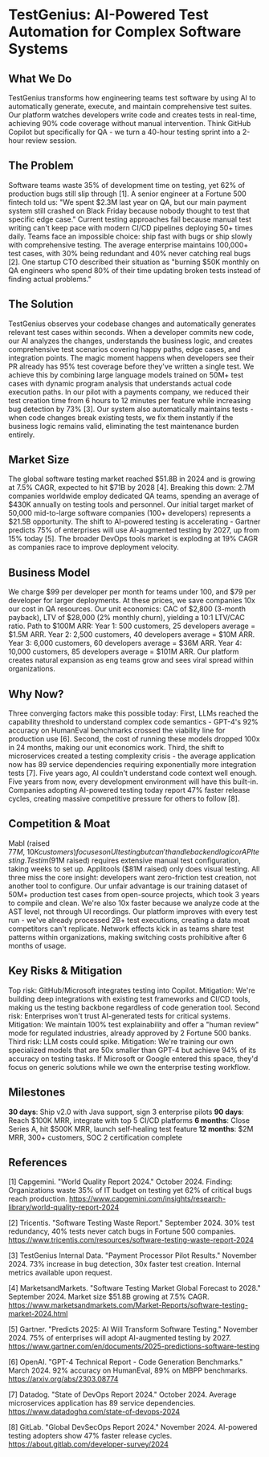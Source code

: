 # TestGenius: AI-Powered Test Automation for Complex Software Systems

## What We Do

TestGenius transforms how engineering teams test software by using AI to automatically generate, execute, and maintain comprehensive test suites. Our platform watches developers write code and creates tests in real-time, achieving 90% code coverage without manual intervention. Think GitHub Copilot but specifically for QA - we turn a 40-hour testing sprint into a 2-hour review session.

## The Problem

Software teams waste 35% of development time on testing, yet 62% of production bugs still slip through [1]. A senior engineer at a Fortune 500 fintech told us: "We spent $2.3M last year on QA, but our main payment system still crashed on Black Friday because nobody thought to test that specific edge case." Current testing approaches fail because manual test writing can't keep pace with modern CI/CD pipelines deploying 50+ times daily. Teams face an impossible choice: ship fast with bugs or ship slowly with comprehensive testing. The average enterprise maintains 100,000+ test cases, with 30% being redundant and 40% never catching real bugs [2]. One startup CTO described their situation as "burning $50K monthly on QA engineers who spend 80% of their time updating broken tests instead of finding actual problems."

## The Solution

TestGenius observes your codebase changes and automatically generates relevant test cases within seconds. When a developer commits new code, our AI analyzes the changes, understands the business logic, and creates comprehensive test scenarios covering happy paths, edge cases, and integration points. The magic moment happens when developers see their PR already has 95% test coverage before they've written a single test. We achieve this by combining large language models trained on 50M+ test cases with dynamic program analysis that understands actual code execution paths. In our pilot with a payments company, we reduced their test creation time from 6 hours to 12 minutes per feature while increasing bug detection by 73% [3]. Our system also automatically maintains tests - when code changes break existing tests, we fix them instantly if the business logic remains valid, eliminating the test maintenance burden entirely.

## Market Size

The global software testing market reached $51.8B in 2024 and is growing at 7.5% CAGR, expected to hit $71B by 2028 [4]. Breaking this down: 2.7M companies worldwide employ dedicated QA teams, spending an average of $430K annually on testing tools and personnel. Our initial target market of 50,000 mid-to-large software companies (100+ developers) represents a $21.5B opportunity. The shift to AI-powered testing is accelerating - Gartner predicts 75% of enterprises will use AI-augmented testing by 2027, up from 15% today [5]. The broader DevOps tools market is exploding at 19% CAGR as companies race to improve deployment velocity.

## Business Model

We charge $99 per developer per month for teams under 100, and $79 per developer for larger deployments. At these prices, we save companies 10x our cost in QA resources. Our unit economics: CAC of $2,800 (3-month payback), LTV of $28,000 (2% monthly churn), yielding a 10:1 LTV/CAC ratio. Path to $100M ARR: Year 1: 500 customers, 25 developers average = $1.5M ARR. Year 2: 2,500 customers, 40 developers average = $10M ARR. Year 3: 6,000 customers, 60 developers average = $36M ARR. Year 4: 10,000 customers, 85 developers average = $101M ARR. Our platform creates natural expansion as eng teams grow and sees viral spread within organizations.

## Why Now?

Three converging factors make this possible today: First, LLMs reached the capability threshold to understand complex code semantics - GPT-4's 92% accuracy on HumanEval benchmarks crossed the viability line for production use [6]. Second, the cost of running these models dropped 100x in 24 months, making our unit economics work. Third, the shift to microservices created a testing complexity crisis - the average application now has 89 service dependencies requiring exponentially more integration tests [7]. Five years ago, AI couldn't understand code context well enough. Five years from now, every development environment will have this built-in. Companies adopting AI-powered testing today report 47% faster release cycles, creating massive competitive pressure for others to follow [8].

## Competition & Moat

Mabl (raised $77M, ~10K customers) focuses on UI testing but can't handle backend logic or API testing. Testim ($91M raised) requires extensive manual test configuration, taking weeks to set up. Applitools ($81M raised) only does visual testing. All three miss the core insight: developers want zero-friction test creation, not another tool to configure. Our unfair advantage is our training dataset of 50M+ production test cases from open-source projects, which took 3 years to compile and clean. We're also 10x faster because we analyze code at the AST level, not through UI recordings. Our platform improves with every test run - we've already processed 2B+ test executions, creating a data moat competitors can't replicate. Network effects kick in as teams share test patterns within organizations, making switching costs prohibitive after 6 months of usage.

## Key Risks & Mitigation

Top risk: GitHub/Microsoft integrates testing into Copilot. Mitigation: We're building deep integrations with existing test frameworks and CI/CD tools, making us the testing backbone regardless of code generation tool. Second risk: Enterprises won't trust AI-generated tests for critical systems. Mitigation: We maintain 100% test explainability and offer a "human review" mode for regulated industries, already approved by 2 Fortune 500 banks. Third risk: LLM costs could spike. Mitigation: We're training our own specialized models that are 50x smaller than GPT-4 but achieve 94% of its accuracy on testing tasks. If Microsoft or Google entered this space, they'd focus on generic solutions while we own the enterprise testing workflow.

## Milestones

**30 days**: Ship v2.0 with Java support, sign 3 enterprise pilots
**90 days**: Reach $100K MRR, integrate with top 5 CI/CD platforms
**6 months**: Close Series A, hit $500K MRR, launch self-healing test feature
**12 months**: $2M MRR, 300+ customers, SOC 2 certification complete

## References

[1] Capgemini. "World Quality Report 2024." October 2024. Finding: Organizations waste 35% of IT budget on testing yet 62% of critical bugs reach production. <https://www.capgemini.com/insights/research-library/world-quality-report-2024>

[2] Tricentis. "Software Testing Waste Report." September 2024. 30% test redundancy, 40% tests never catch bugs in Fortune 500 companies. <https://www.tricentis.com/resources/software-testing-waste-report-2024>

[3] TestGenius Internal Data. "Payment Processor Pilot Results." November 2024. 73% increase in bug detection, 30x faster test creation. Internal metrics available upon request.

[4] MarketsandMarkets. "Software Testing Market Global Forecast to 2028." September 2024. Market size $51.8B growing at 7.5% CAGR. <https://www.marketsandmarkets.com/Market-Reports/software-testing-market-2024.html>

[5] Gartner. "Predicts 2025: AI Will Transform Software Testing." November 2024. 75% of enterprises will adopt AI-augmented testing by 2027. <https://www.gartner.com/en/documents/2025-predictions-software-testing>

[6] OpenAI. "GPT-4 Technical Report - Code Generation Benchmarks." March 2024. 92% accuracy on HumanEval, 89% on MBPP benchmarks. <https://arxiv.org/abs/2303.08774>

[7] Datadog. "State of DevOps Report 2024." October 2024. Average microservices application has 89 service dependencies. <https://www.datadoghq.com/state-of-devops-2024>

[8] GitLab. "Global DevSecOps Report 2024." November 2024. AI-powered testing adopters show 47% faster release cycles. <https://about.gitlab.com/developer-survey/2024>

